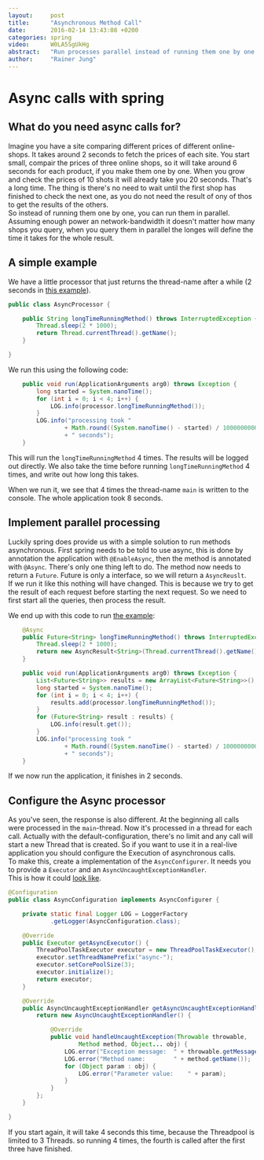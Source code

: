 ```yaml
---
layout:     post
title:      "Asynchronous Method Call"
date:       2016-02-14 13:43:08 +0200
categories: spring
video:      W0LA5SgUkHg
abstract:   "Run processes parallel instead of running them one by one."
author:     "Rainer Jung"
---
```

Async calls with spring
=======================

What do you need async calls for?
---------------------------------

Imagine you have a site comparing different prices of different online-shops.
It takes around 2 seconds to fetch the prices of each site. You start small,
compair the prices of three online shops, so it will take around 6 seconds for
each product, if you make them one by one. When you grow and check the prices
of 10 shots it will already take you 20 seconds. That's a long time. The thing
is there's no need to wait until the first shop has finished to check the next
one, as you do not need the result of ony of thos to get the results of the
others.  
So instead of running them one by one, you can run them in parallel. Assuming
enough power an network-bandwidth it doesn't matter how many shops you query,
when you query them in parallel the longes will define the time it takes for
the whole result.

A simple example
----------------

We have a little processor that just returns the thread-name after a while (2
seconds in [this example][src]).

``` java
public class AsyncProcessor {

    public String longTimeRunningMethod() throws InterruptedException {
        Thread.sleep(2 * 1000);
        return Thread.currentThread().getName();
    }

}
```

We run this using the following code:

```java
    public void run(ApplicationArguments arg0) throws Exception {
        long started = System.nanoTime();
        for (int i = 0; i < 4; i++) {
            LOG.info(processor.longTimeRunningMethod());
        }
        LOG.info("processing took "
                + Math.round((System.nanoTime() - started) / 1000000000)
                + " seconds");
    }
```

This will run the `longTimeRunningMethod` 4 times. The results will be logged
out directly. We also take the time before running `longTimeRunningMethod` 4
times, and write out how long this takes.

When we run it, we see that 4 times the thread-name `main` is written to the
console. The whole application took 8 seconds.

Implement parallel processing
-----------------------------

Luckily spring does provide us with a simple solution to run methods
asynchronous.  First spring needs to be told to use async, this is done by
annotation the application with `@EnableAsync`, then the method is annotated
with `@Async`.  There's only one thing left to do. The method now needs to
return a `Future`.  Future is only a interface, so we will return a
`AsyncReuslt`.  
If we run it like this nothing will have changed. This is because we try to get
the result of each request before starting the next request. So we need to
first start all the queries, then process the result.

We end up with this code to run [the example][async]:

```java
    @Async
    public Future<String> longTimeRunningMethod() throws InterruptedException {
        Thread.sleep(2 * 1000);
        return new AsyncResult<String>(Thread.currentThread().getName());
    }
```

```java
    public void run(ApplicationArguments arg0) throws Exception {
        List<Future<String>> results = new ArrayList<Future<String>>();
        long started = System.nanoTime();
        for (int i = 0; i < 4; i++) {
            results.add(processor.longTimeRunningMethod());
        }
        for (Future<String> result : results) {
            LOG.info(result.get());
        }
        LOG.info("processing took "
                + Math.round((System.nanoTime() - started) / 1000000000)
                + " seconds");
    }
```

If we now run the application, it finishes in 2 seconds.

Configure the Async processor
-----------------------------

As you've seen, the response is also different. At the beginning all calls were
processed in the `main`-thread. Now it's processed in a thread for each call.
Actually with the default-configuration, there's no limit and any call will
start a new Thread that is created. So if you want to use it in a real-live
application you should configure the Execution of asynchronous calls.  
To make this, create a implementation of the `AsyncConfigurer`. It needs you to
provide a `Executor` and an `AsyncUncaughtExceptionHandler`.  
This is how it could [look like][configured].

```java
@Configuration
public class AsyncConfiguration implements AsyncConfigurer {

    private static final Logger LOG = LoggerFactory
            .getLogger(AsyncConfiguration.class);

    @Override
    public Executor getAsyncExecutor() {
        ThreadPoolTaskExecutor executor = new ThreadPoolTaskExecutor();
        executor.setThreadNamePrefix("async-");
        executor.setCorePoolSize(3);
        executor.initialize();
        return executor;
    }

    @Override
    public AsyncUncaughtExceptionHandler getAsyncUncaughtExceptionHandler() {
        return new AsyncUncaughtExceptionHandler() {

            @Override
            public void handleUncaughtException(Throwable throwable,
                    Method method, Object... obj) {
                LOG.error("Exception message:  " + throwable.getMessage());
                LOG.error("Method name:        " + method.getName());
                for (Object param : obj) {
                    LOG.error("Parameter value:    " + param);
                }
            }
        };
    }

}
```

If you start again, it will take 4 seconds this time, because the Threadpool is
limited to 3 Threads. so running 4 times, the fourth is called after the first
three have finished.

[src]:        https://github.com/javacasts/jc0004-spring-async/tree/src "Source example"
[async]:      https://github.com/javacasts/jc0004-spring-async/tree/async "Async example"
[configured]: https://github.com/javacasts/jc0004-spring-async/tree/configured "Configured async example"
